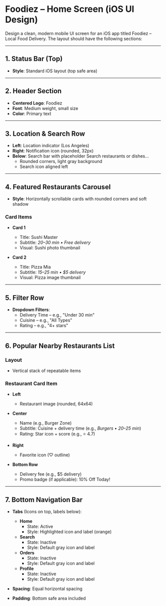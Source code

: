 # Foodiez – Home Screen (iOS UI Design)

Design a clean, modern mobile UI screen for an iOS app titled Foodiez – 
Local Food Delivery. The layout should have the following sections:

---

## 1. Status Bar (Top)

- **Style**: Standard iOS layout (top safe area)

---

## 2. Header Section

- **Centered Logo**: Foodiez
- **Font**: Medium weight, small size
- **Color**: Primary text

---

## 3. Location & Search Row

- **Left**: Location indicator (Los Angeles)
- **Right**: Notification icon (rounded, 32px)
- **Below**: Search bar with placeholder Search restaurants or dishes...
  - Rounded corners, light gray background
  - Search icon aligned left

---

## 4. Featured Restaurants Carousel

- **Style**: Horizontally scrollable cards with rounded corners and 
soft shadow

### Card Items

- **Card 1**
  - Title: Sushi Master
  - Subtitle: *20–30 min • Free delivery*
  - Visual: Sushi photo thumbnail

- **Card 2**
  - Title: Pizza Mia
  - Subtitle: *15–25 min • $5 delivery*
  - Visual: Pizza image thumbnail

---

## 5. Filter Row

- **Dropdown Filters**:
  - Delivery Time – e.g., "Under 30 min"
  - Cuisine – e.g., "All Types"
  - Rating – e.g., "4+ stars"

---

## 6. Popular Nearby Restaurants List

### Layout

- Vertical stack of repeatable items

### Restaurant Card Item

- **Left**
  - Restaurant image (rounded, 64x64)

- **Center**
  - Name (e.g., Burger Zone)
  - Subtitle: Cuisine + delivery time (e.g., *Burgers • 20–25 min*)
  - Rating: Star icon + score (e.g., ⭐ 4.7)

- **Right**
  - Favorite icon (♡ outline)

- **Bottom Row**
  - Delivery fee (e.g., $5 delivery)
  - Promo badge (if applicable): 10% Off Today!

---

## 7. Bottom Navigation Bar

- **Tabs** (Icons on top, labels below):
  - **Home**
    - State: Active
    - Style: Highlighted icon and label (orange)
  - **Search**
    - State: Inactive
    - Style: Default gray icon and label
  - **Orders**
    - State: Inactive
    - Style: Default gray icon and label
  - **Profile**
    - State: Inactive
    - Style: Default gray icon and label

- **Spacing**: Equal horizontal spacing
- **Padding**: Bottom safe area included